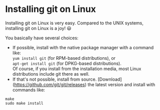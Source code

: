 # Installing git on Linux

Installing git on Linux is very easy. Compared to the UNIX systems,
installing git on Linux is a joy! :smiley:

You basically have several choices:

* If possible, install with the native package manager with a command
like:<br>
```yum install git``` (for RPM-based distributions), or <br>
```apt-get install git``` (for DPKG-based distributions).<br>
Of course, if you install from the installation media, most Linux
distributions include git there as well.
* If that's not possible, install from source. [Download]
(https://github.com/git/git/releases) the latest version and install
with commands like:
```
make
sudo make install
```

